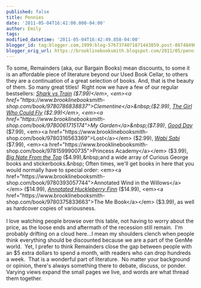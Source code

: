 ```yaml
---
published: false
title: Pennies
date: '2011-05-04T16:42:00.000-04:00'
author: Emily
tags: 
modified_datetime: '2011-05-04T16:42:49.858-04:00'
blogger_id: tag:blogger.com,1999:blog-5767374071871443859.post-8874849074477880931
blogger_orig_url: https://brooklinebooksmith.blogspot.com/2011/05/pennies.html
---
```


To some, Remainders (aka, our&nbsp;Bargain Books) mean discounts, to some it is an affordable piece of literature beyond our Used Book Cellar, to others they are a continuation of a great selection of books. And, that is the beauty of them. So many great titles!&nbsp; Right now we have a few of&nbsp;our regular bestsellers: <em><a href="https://www.brooklinebooksmith-shop.com/book/9780316007627">Shark vs Train</a>&nbsp;($7.99)</em>, <em><a href="https://www.brooklinebooksmith-shop.com/book/9780786838837">Clementine</a>&nbsp;($2.99)</em>, <em><a href="https://www.brooklinebooksmith-shop.com/book/9780312602383">The Girl Who Could Fly</a>&nbsp;($2.99)</em>, <em><a href="https://www.brooklinebooksmith-shop.com/book/9780061715174">My Garden</a>&nbsp;($7.99)</em>, <em><a href="https://www.brooklinebooksmith-shop.com/book/9780061857782">Good Day</a></em> ($7.99), <em><a href="https://www.brooklinebooksmith-shop.com/book/9780316563369">Lost</a></em> ($2.99),&nbsp;<em><a href="https://www.brooklinebooksmith-shop.com/book/9780316118255">Wabi Sabi</a></em> ($7.99), <em><a href="https://www.brooklinebooksmith-shop.com/book/9781599900735">Princess Academy</a></em> ($3.99), <em><a href="https://www.brooklinebooksmith-shop.com/book/9781449402327">Big Nate From the Top</a></em> ($4.99),&nbsp;and a wide array of Curious George books and stickerbooks.&nbsp; Often times, we'll get books in here that you would normally have to special order: <em><a href="https://www.brooklinebooksmith-shop.com/book/9780393057744">Annotated Wind in the Willows</a></em> ($14.99), <em><a href="https://www.brooklinebooksmith-shop.com/book/9780393020397">Annotated Huckleberry Finn</a></em> ($14.99), <em><a href="https://www.brooklinebooksmith-shop.com/book/9780375833663">The Me Book</a></em> ($3.99), as well as hardcover copies of variousness.<br /><br />I love watching people browse over this table, not having to worry about the price, as the loose ends and aftermath&nbsp;of the recession still remain.&nbsp; I'm probably drifting on a cloud here...I mean my shoulders clench when people think everything should be discounted because we are a part of the GenMe world.&nbsp; Yet, I prefer to think Remainders close the gap between people with an $5 extra dollars to spend a month, with readers who can drop hundreds a week.&nbsp; That is a wonderful part of literature.&nbsp; No matter your background or opinion, there's always something there to debate, discuss, or ponder.&nbsp; Varying views expand the small pages we live, and words are what thread them together.
